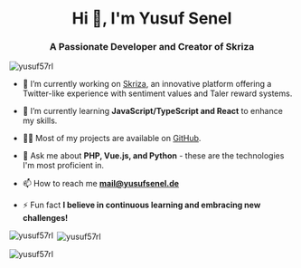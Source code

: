<h1 align="center">Hi 👋, I'm Yusuf Senel</h1>
<h3 align="center">A Passionate Developer and Creator of Skriza</h3>

<p align="left"> <img src="https://komarev.com/ghpvc/?username=yusuf57rl&label=Profile%20views&color=0e75b6&style=flat" alt="yusuf57rl" /> </p>

- 🔭 I’m currently working on [Skriza](https://skriza.com), an innovative platform offering a Twitter-like experience with sentiment values and Taler reward systems.

- 🌱 I’m currently learning **JavaScript/TypeScript and React** to enhance my skills.

- 👨‍💻 Most of my projects are available on [GitHub](https://github.com/yusuf57rl).

- 💬 Ask me about **PHP, Vue.js, and Python** - these are the technologies I'm most proficient in.

- 📫 How to reach me **mail@yusufsenel.de**

- ⚡ Fun fact **I believe in continuous learning and embracing new challenges!**

<p><img align="left" src="https://github-readme-stats.vercel.app/api/top-langs?username=yusuf57rl&show_icons=true&locale=en&layout=compact&theme=radical" alt="yusuf57rl" /></p>

<p>&nbsp;<img align="center" src="https://github-readme-stats.vercel.app/api?username=yusuf57rl&show_icons=true&locale=en&layout=compact&theme=radical" alt="yusuf57rl" /></p>

<p><img align="center" src="https://github-readme-streak-stats.herokuapp.com/?user=yusuf57rl&layout=compact&theme=radical" alt="yusuf57rl" /></p>
